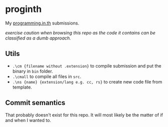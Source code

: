 # proginth

My [programming.in.th](https://programming.in.th) submissions.

*exercise caution when browsing this repo as the code it contains can be classified as a dumb approach.*

## Utils

- `.\cm {filename without .extension}` to compile submission and put the binary in `bin` folder.
- `.\cmall` to compile all files in `src`.
- `.\ns {name} {extension/lang e.g. cc, rs}` to create new code file from template.

## Commit semantics

That probably doesn't exist for this repo. It will most likely be the matter of if and when I wanted to.